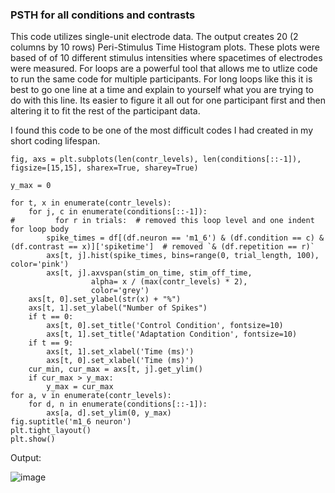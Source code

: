 ### PSTH for all conditions and contrasts
This code utilizes single-unit electrode data. 
The output creates 20 (2 columns by 10 rows) Peri-Stimulus Time Histogram plots. 
These plots were based of of 10 different stimulus intensities 
where spacetimes of electrodes were measured. 
For loops are a powerful tool that allows me to utlize code 
to run the same code for multiple participants. 
For long loops like this it is best to go one line at a time and 
explain to yourself what you are trying to do with this line. 
Its easier to figure it all out for one participant first and then altering it to fit the rest of the participant data.  

I found this code to be one of the most difficult codes I had created in my short coding lifespan.


```
fig, axs = plt.subplots(len(contr_levels), len(conditions[::-1]), figsize=[15,15], sharex=True, sharey=True)

y_max = 0

for t, x in enumerate(contr_levels):
    for j, c in enumerate(conditions[::-1]):
#         for r in trials:  # removed this loop level and one indent for loop body
        spike_times = df[(df.neuron == 'm1_6') & (df.condition == c) & (df.contrast == x)]['spiketime']  # removed `& (df.repetition == r)`
        axs[t, j].hist(spike_times, bins=range(0, trial_length, 100), color='pink')
        axs[t, j].axvspan(stim_on_time, stim_off_time,
                  alpha= x / (max(contr_levels) * 2),
                  color='grey')
    axs[t, 0].set_ylabel(str(x) + "%")
    axs[t, 1].set_ylabel("Number of Spikes")
    if t == 0:
        axs[t, 0].set_title('Control Condition', fontsize=10)
        axs[t, 1].set_title('Adaptation Condition', fontsize=10)
    if t == 9:
        axs[t, 1].set_xlabel('Time (ms)')
        axs[t, 0].set_xlabel('Time (ms)')
    cur_min, cur_max = axs[t, j].get_ylim()
    if cur_max > y_max:
        y_max = cur_max
for a, v in enumerate(contr_levels):
    for d, n in enumerate(conditions[::-1]):
        axs[a, d].set_ylim(0, y_max)
fig.suptitle('m1_6 neuron')
plt.tight_layout()
plt.show()
```

Output:

![image](https://user-images.githubusercontent.com/94637743/146644733-4fab2f8e-9219-4353-bda4-b93fa2363060.png)


